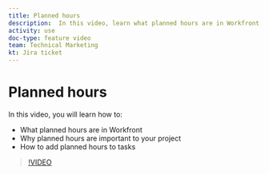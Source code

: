 ```yaml
---
title: Planned hours
description:  In this video, learn what planned hours are in Workfront, why planned hours are important to your project, how to add planned hours to tasks
activity: use
doc-type: feature video
team: Technical Marketing
kt: Jira ticket
---
```

# Planned hours

In this video, you will learn how to:

* What planned hours are in Workfront
* Why planned hours are important to your project
* How to add planned hours to tasks

>[!VIDEO](https://video.tv.adobe.com/v/335090/?quality=12&learn=on)